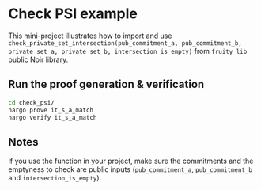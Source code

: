 # Check PSI example

This mini-project illustrates how to import and use `check_private_set_intersection(pub_commitment_a, pub_commitment_b, private_set_a, private_set_b, intersection_is_empty)` from `fruity_lib` public Noir library.

## Run the proof generation & verification

```bash
cd check_psi/
nargo prove it_s_a_match
nargo verify it_s_a_match
```

## Notes

If you use the function in your project, make sure the commitments and the emptyness to check are public inputs (`pub_commitment_a`, `pub_commitment_b` and `intersection_is_empty`).
